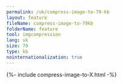 ```yaml
---
permalink: /uk/compress-image-to-79-kb
layout: feature
fileName: compress-image-to-79kb
folderName: feature
tool: imgcompression
lang: uk
size: 79
type: kb
nointernationalization: true
---
```

{%- include compress-image-to-X.html -%}
      
